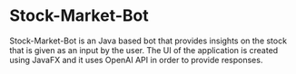 # Stock-Market-Bot
Stock-Market-Bot is an Java based bot that provides insights on the stock that is given as an input by the user. The UI of the application is created using JavaFX and it uses OpenAI API in order to provide responses.
